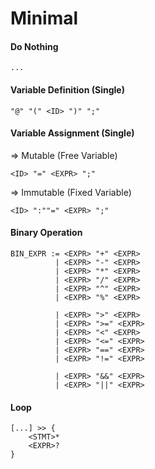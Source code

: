 # Minimal

#### Do Nothing

```
...
```

#### Variable Definition (Single)

```
"@" "(" <ID> ")" ";"
```

#### Variable Assignment (Single)

\=> Mutable (Free Variable)

```
<ID> "=" <EXPR> ";"
```

\=> Immutable (Fixed Variable)

```
<ID> ":""=" <EXPR> ";"
```

#### Binary Operation

```
BIN_EXPR := <EXPR> "+" <EXPR>
          | <EXPR> "-" <EXPR>
          | <EXPR> "*" <EXPR>
          | <EXPR> "/" <EXPR>
          | <EXPR> "^" <EXPR>
          | <EXPR> "%" <EXPR>
```

```
          | <EXPR> ">" <EXPR>
          | <EXPR> ">=" <EXPR>
          | <EXPR> "<" <EXPR>
          | <EXPR> "<=" <EXPR>
          | <EXPR> "==" <EXPR>
          | <EXPR> "!=" <EXPR>
```

```
          | <EXPR> "&&" <EXPR>
          | <EXPR> "||" <EXPR>
```

#### Loop

```
[...] >> {
    <STMT>*
    <EXPR>?
}
```
